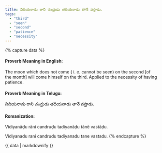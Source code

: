 ```yaml
---
title: విదియనాడు రాని చంద్రుడు తదియనాడు తానే వస్తాడు.
tags:
  - "third"
  - "seen"
  - "second"
  - "patience"
  - "necessity"
---
```


{% capture data %}
#### Proverb Meaning in English:
The moon which does not come ( i. e. cannot be seen) on the second [of the month] will come himself on the third.
Applied to the necessity of having patience.

#### Proverb Meaning in Telugu:
విదియనాడు రాని చంద్రుడు తదియనాడు తానే వస్తాడు.

#### Romanization:
Vidiyanāḍu rāni candruḍu tadiyanāḍu tānē vastāḍu.

Vidiyanadu rani candrudu tadiyanadu tane vastadu.
{% endcapture %}

{{ data | markdownify }}

